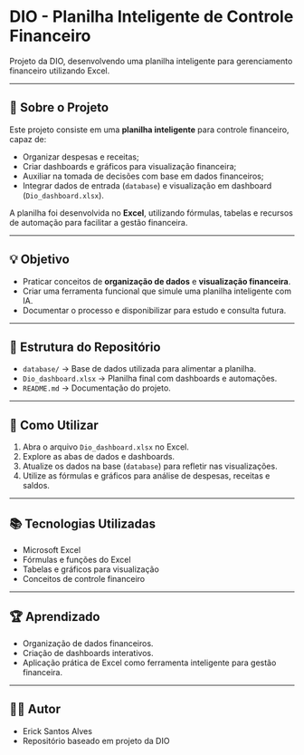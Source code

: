 # DIO - Planilha Inteligente de Controle Financeiro

Projeto da DIO, desenvolvendo uma planilha inteligente para gerenciamento financeiro utilizando Excel.

---

## 📝 Sobre o Projeto

Este projeto consiste em uma **planilha inteligente** para controle financeiro, capaz de:

- Organizar despesas e receitas;
- Criar dashboards e gráficos para visualização financeira;
- Auxiliar na tomada de decisões com base em dados financeiros;
- Integrar dados de entrada (`database`) e visualização em dashboard (`Dio_dashboard.xlsx`).

A planilha foi desenvolvida no **Excel**, utilizando fórmulas, tabelas e recursos de automação para facilitar a gestão financeira.

---

## 💡 Objetivo

- Praticar conceitos de **organização de dados** e **visualização financeira**.
- Criar uma ferramenta funcional que simule uma planilha inteligente com IA.
- Documentar o processo e disponibilizar para estudo e consulta futura.

---

## 📂 Estrutura do Repositório

- `database/` → Base de dados utilizada para alimentar a planilha.
- `Dio_dashboard.xlsx` → Planilha final com dashboards e automações.
- `README.md` → Documentação do projeto.

---

## 🚀 Como Utilizar

1. Abra o arquivo `Dio_dashboard.xlsx` no Excel.
2. Explore as abas de dados e dashboards.
3. Atualize os dados na base (`database`) para refletir nas visualizações.
4. Utilize as fórmulas e gráficos para análise de despesas, receitas e saldos.

---

## 📚 Tecnologias Utilizadas

- Microsoft Excel
- Fórmulas e funções do Excel
- Tabelas e gráficos para visualização
- Conceitos de controle financeiro

---

## 🏆 Aprendizado

- Organização de dados financeiros.
- Criação de dashboards interativos.
- Aplicação prática de Excel como ferramenta inteligente para gestão financeira.

---

## 👨‍💻 Autor

- Erick Santos Alves  
- Repositório baseado em projeto da DIO
